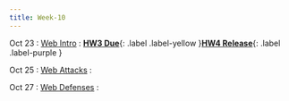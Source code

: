 ```yaml
---
title: Week-10
---
```


Oct 23
: [Web Intro]()
  :  [**HW3 Due**](https://purdue.brightspace.com/d2l/le/content/832199/viewContent/14256149/View){: .label .label-yellow }[**HW4 Release**](#){: .label .label-purple }

Oct 25
: [Web Attacks]()
  : 

Oct 27
: [Web Defenses]()
  : 



